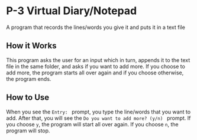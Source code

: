 # P-3 Virtual Diary/Notepad
A program that records the lines/words you give it and puts it in a text file
## How it Works
This program asks the user for an input which in turn, appends it to the text file in the same folder, and asks if you want to add more. If you choose to add more, the program starts all over again and if you choose otherwise, the program ends.
## How to Use
When you see the `Entry: ` prompt, you type the line/words that you want to add. After that, you will see the `Do you want to add more? (y/n) ` prompt. If you choose `y`, the program will start all over again. If you choose `n`, the program will stop.
